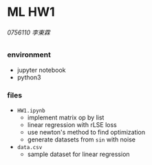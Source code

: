 # ML HW1
###### 0756110 李東霖

### environment

- jupyter notebook
- python3

### files

- `HW1.ipynb`
    - implement matrix op by list
    - linear regression with rLSE loss
    - use newton's method to find optimization
    - generate datasets from `sin` with noise
- `data.csv`
    - sample dataset for linear regression